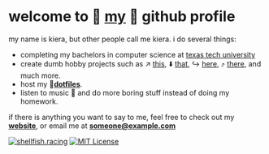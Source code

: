 # welcome to 🦀 [**my**](https://shellfish.racing "shellfish.racing") 🦞 github profile

my name is kiera, but other people call me kiera. i do several things:
- completing my bachelors in computer science at [texas tech university](https://ttu.edu/)
- create dumb hobby projects such as ↗️ [this](https://github.com/kieroid/bad-dwm), ⬇️ [that](https://github.com/kieroid/bad-dmenu), ↪️ [here](https://github.com/kieroid/bad-st), ⤴️ [there](https://github.com/kieroid/shellfish.racing), and much more.
- host my 📁[**dotfiles**](https://github.com/kieroid/kieroid).
- listen to music 🎵 and do more boring stuff instead of doing my homework.

if there is anything you want to say to me, feel free to check out my [**website**](https://shellfish.racing "shellfish.racing"), or email me at [**someone@example.com**](https://ru.wikipedia.org/wiki/MrBeast)

[![shellfish.racing](https://img.shields.io/badge/shellfish.racing-FF0000)](https://shellfish.racing/) [![MIT License](https://img.shields.io/badge/License-MIT-green.svg)](https://choosealicense.com/licenses/mit/)
